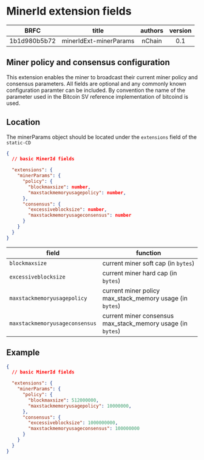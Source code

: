 # MinerId extension fields

|     BRFC     	|  title  	|  authors 	| version 	|
|:------------:	|:-------:	|:--------:	|:-------:	|
| 1b1d980b5b72 	| minerIdExt-minerParams 	| nChain 	|   0.1   	|

## Miner policy and consensus configuration

This extension enables the miner to broadcast their current miner policy and consensus parameters. All fields are optional and any commonly known configuration paramter can be included. By convention the name of the parameter used in the Bitcoin SV reference implementation of bitcoind is used.

## Location

The minerParams object should be located under the `extensions` field of the `static-CD`


```json
{
  // basic MinerId fields

  "extensions": {
    "minerParams": {
	  "policy": {
	    "blockmaxsize": number,
		"maxstackmemoryusagepolicy": number,
	  },
	  "consensus": {
	    "excessiveblocksize": number,
		"maxstackmemoryusageconsensus": number
	  }
    }
  }
}
```

|     field     	|  function  	|
|------------	|-------	|
| `blockmaxsize` 	| current miner soft cap (in `bytes`)	|
| `excessiveblocksize` 	| current miner hard cap (in `bytes`)	|
| `maxstackmemoryusagepolicy` 	| current miner policy max_stack_memory usage (in `bytes`)	|
| `maxstackmemoryusageconsensus` 	| current miner consensus max_stack_memory usage (in `bytes`)	|  


## Example 

```json
{
  // basic MinerId fields

  "extensions": {
    "minerParams": {
	  "policy": {
	    "blockmaxsize": 512000000,
		"maxstackmemoryusagepolicy": 10000000,
	  },
	  "consensus": {
	    "excessiveblocksize": 1000000000,
		"maxstackmemoryusageconsensus": 100000000
	  }
    }
  }
}
```